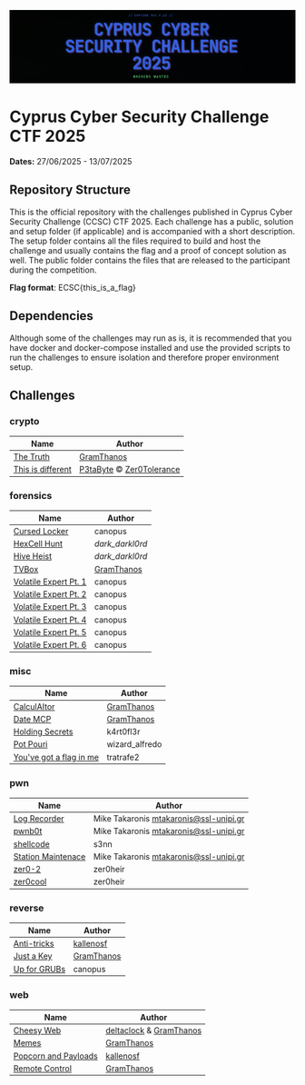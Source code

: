 ![CCSC CTF 2025](_assets/ccsc_2025_banner.png)
# Cyprus Cyber Security Challenge CTF 2025

**Dates:** 27/06/2025 - 13/07/2025

## Repository Structure

This is the official repository with the challenges published in Cyprus Cyber Security Challenge (CCSC) CTF 2025. Each challenge has a public, solution and setup folder (if applicable) and is accompanied with a short description. The setup folder contains all the files required to build and host the challenge and usually contains the flag and a proof of concept solution as well. The public folder contains the files that are released to the participant during the competition.

**Flag format**: ECSC{this_is_a_flag}

## Dependencies

Although some of the challenges may run as is, it is recommended that you have docker and docker-compose installed and use the provided scripts to run the challenges to ensure isolation and therefore proper environment setup.

## Challenges


### crypto

| Name | Author |
| ---- | ------ |
| [The Truth](./crypto/the-truth) | [GramThanos](https://github.com/GramThanos) |
| [This is different](./crypto/this-is-different) | [P3taByte](https://x.com/0xp374) © [Zer0Tolerance](https://x.com/0tolerance_ctf) |



### forensics

| Name | Author |
| ---- | ------ |
| [Cursed Locker](./forensics/cursed-locker) | canopus |
| [HexCell Hunt](./forensics/hexcell-hunt) | _dark_darkl0rd_ |
| [Hive Heist](./forensics/hive-heist) | _dark_darkl0rd_ |
| [TVBox](./forensics/tvbox) | [GramThanos](https://github.com/GramThanos) |
| [Volatile Expert Pt. 1](./forensics/volatile-expert-pt-1) | canopus |
| [Volatile Expert Pt. 2](./forensics/volatile-expert-pt-2) | canopus |
| [Volatile Expert Pt. 3](./forensics/volatile-expert-pt-3) | canopus |
| [Volatile Expert Pt. 4](./forensics/volatile-expert-pt-4) | canopus |
| [Volatile Expert Pt. 5](./forensics/volatile-expert-pt-5) | canopus |
| [Volatile Expert Pt. 6](./forensics/volatile-expert-pt-6) | canopus |



### misc

| Name | Author |
| ---- | ------ |
| [CalculAItor](./misc/calculaitor) | [GramThanos](https://github.com/GramThanos) |
| [Date MCP](./misc/date-mcp) | [GramThanos](https://github.com/GramThanos) |
| [Holding Secrets](./misc/holding-secrets) | k4rt0fl3r |
| [Pot Pouri](./misc/pot-pouri) | wizard_alfredo |
| [You've got a flag in me](./misc/you-ve-got-a-flag-in-me) | tratrafe2 |



### pwn

| Name | Author |
| ---- | ------ |
| [Log Recorder](./pwn/log-recorder) | Mike Takaronis <mtakaronis@ssl-unipi.gr> |
| [pwnb0t](./pwn/pwnb0t) | Mike Takaronis <mtakaronis@ssl-unipi.gr> |
| [shellcode](./pwn/shellcode) | s3nn |
| [Station Maintenace](./pwn/station-maintance) | Mike Takaronis <mtakaronis@ssl-unipi.gr> |
| [zer0-2](./pwn/zer0-2) | zer0heir |
| [zer0cool](./pwn/zer0cool) | zer0heir |



### reverse

| Name | Author |
| ---- | ------ |
| [Anti-tricks](./reverse/anti-tricks) | [kallenosf](https://github.com/kallenosf) |
| [Just a Key](./reverse/just-a-key) | [GramThanos](https://github.com/GramThanos) |
| [Up for GRUBs](./reverse/up-for-grub) | canopus |



### web

| Name | Author |
| ---- | ------ |
| [Cheesy Web](./web/cheesy-web) | [deltaclock](https://github.com/deltaclock) & [GramThanos](https://github.com/GramThanos) |
| [Memes](./web/memes) | [GramThanos](https://github.com/GramThanos) |
| [Popcorn and Payloads](./web/popcorn) | [kallenosf](https://github.com/kallenosf) |
| [Remote Control](./web/remote-control) | [GramThanos](https://github.com/GramThanos) |


